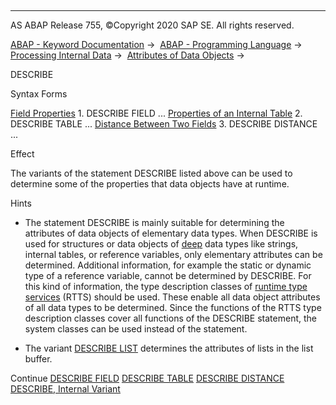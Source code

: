   

* * *

AS ABAP Release 755, ©Copyright 2020 SAP SE. All rights reserved.

[ABAP - Keyword Documentation](https://help.sap.com/doc/abapdocu_755_index_htm/7.55/en-US/abenabap.htm) →  [ABAP - Programming Language](https://help.sap.com/doc/abapdocu_755_index_htm/7.55/en-US/abenabap_reference.htm) →  [Processing Internal Data](https://help.sap.com/doc/abapdocu_755_index_htm/7.55/en-US/abenabap_data_working.htm) →  [Attributes of Data Objects](https://help.sap.com/doc/abapdocu_755_index_htm/7.55/en-US/abendescribe_field.htm) → 

DESCRIBE

Syntax Forms

[Field Properties](https://help.sap.com/doc/abapdocu_755_index_htm/7.55/en-US/abapdescribe_field.htm)
1\. DESCRIBE FIELD ...
[Properties of an Internal Table](https://help.sap.com/doc/abapdocu_755_index_htm/7.55/en-US/abapdescribe_table.htm)
2\. DESCRIBE TABLE ...
[Distance Between Two Fields](https://help.sap.com/doc/abapdocu_755_index_htm/7.55/en-US/abapdescribe_distance.htm)
3\. DESCRIBE DISTANCE ...

Effect

The variants of the statement DESCRIBE listed above can be used to determine some of the properties that data objects have at runtime.

Hints

-   The statement DESCRIBE is mainly suitable for determining the attributes of data objects of elementary data types. When DESCRIBE is used for structures or data objects of [deep](https://help.sap.com/doc/abapdocu_755_index_htm/7.55/en-US/abendeep_glosry.htm "Glossary Entry") data types like strings, internal tables, or reference variables, only elementary attributes can be determined. Additional information, for example the static or dynamic type of a reference variable, cannot be determined by DESCRIBE. For this kind of information, the type description classes of [runtime type services](https://help.sap.com/doc/abapdocu_755_index_htm/7.55/en-US/abenrun_time_type_services_glosry.htm "Glossary Entry") (RTTS) should be used. These enable all data object attributes of all data types to be determined. Since the functions of the RTTS type description classes cover all functions of the DESCRIBE statement, the system classes can be used instead of the statement.

-   The variant [DESCRIBE LIST](https://help.sap.com/doc/abapdocu_755_index_htm/7.55/en-US/abapdescribe_list.htm) determines the attributes of lists in the list buffer.

Continue
[DESCRIBE FIELD](https://help.sap.com/doc/abapdocu_755_index_htm/7.55/en-US/abapdescribe_field.htm)
[DESCRIBE TABLE](https://help.sap.com/doc/abapdocu_755_index_htm/7.55/en-US/abapdescribe_table.htm)
[DESCRIBE DISTANCE](https://help.sap.com/doc/abapdocu_755_index_htm/7.55/en-US/abapdescribe_distance.htm)
[DESCRIBE, Internal Variant](https://help.sap.com/doc/abapdocu_755_index_htm/7.55/en-US/abendescribe_internal.htm)
